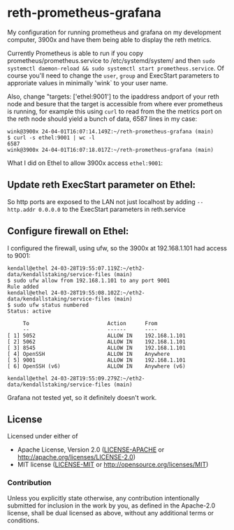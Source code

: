 # reth-prometheus-grafana

My configuration for running prometheus and grafana on my
development computer, 3900x and have them being able to display
the reth metrics.

Currently Prometheus is able to run if you copy prometheus/prometheus.service
to /etc/systemd/system/ and then
`sudo systemctl daemon-reload && sudo systemctl start prometheus.service`. Of
course you'll need to change the `user`, `group` and ExecStart parameters to
approriate values in minimally 'wink` to your user name.

Also, change "targets: ['ethel:9001'] to the ipaddress andport of your reth node
and besure that the target is accessible from where ever prometheus is running,
for example this using `curl` to read from the the metrics port on the reth node
should yield a bunch of data, 6587 lines in my case:
```
wink@3900x 24-04-01T16:07:14.149Z:~/reth-prometheus-grafana (main)
$ curl -s ethel:9001 | wc -l
6587
wink@3900x 24-04-01T16:07:18.017Z:~/reth-prometheus-grafana (main)
```

What I did on Ethel to allow 3900x access `ethel:9001`:

## Update reth ExecStart parameter on Ethel:

So http ports are exposed to the LAN not just localhost by adding 
`--http.addr 0.0.0.0` to the ExecStart parameters in reth.service

## Configure firewall on Ethel:

I configured the firewall, using ufw, so the 3900x at 192.168.1.101
had access to 9001:
```
kendall@ethel 24-03-28T19:55:07.119Z:~/eth2-data/kendallstaking/service-files (main)
$ sudo ufw allow from 192.168.1.101 to any port 9001
Rule added
kendall@ethel 24-03-28T19:55:08.102Z:~/eth2-data/kendallstaking/service-files (main)
$ sudo ufw status numbered
Status: active

     To                         Action      From
     --                         ------      ----
[ 1] 5052                       ALLOW IN    192.168.1.101             
[ 2] 5062                       ALLOW IN    192.168.1.101             
[ 3] 8545                       ALLOW IN    192.168.1.101             
[ 4] OpenSSH                    ALLOW IN    Anywhere                  
[ 5] 9001                       ALLOW IN    192.168.1.101             
[ 6] OpenSSH (v6)               ALLOW IN    Anywhere (v6)             

kendall@ethel 24-03-28T19:55:09.279Z:~/eth2-data/kendallstaking/service-files (main)
```

Grafana not tested yet, so it definitely doesn't work.

## License

Licensed under either of

- Apache License, Version 2.0 ([LICENSE-APACHE](LICENSE-APACHE) or http://apache.org/licenses/LICENSE-2.0)
- MIT license ([LICENSE-MIT](LICENSE-MIT) or http://opensource.org/licenses/MIT)

### Contribution

Unless you explicitly state otherwise, any contribution intentionally submitted
for inclusion in the work by you, as defined in the Apache-2.0 license, shall
be dual licensed as above, without any additional terms or conditions.
